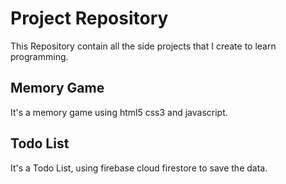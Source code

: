 # Project Repository

This Repository contain all the side projects that I create to learn programming.

## Memory Game

It's a memory game using html5 css3 and javascript.

## Todo List

It's a Todo List, using firebase cloud firestore to save the data.
